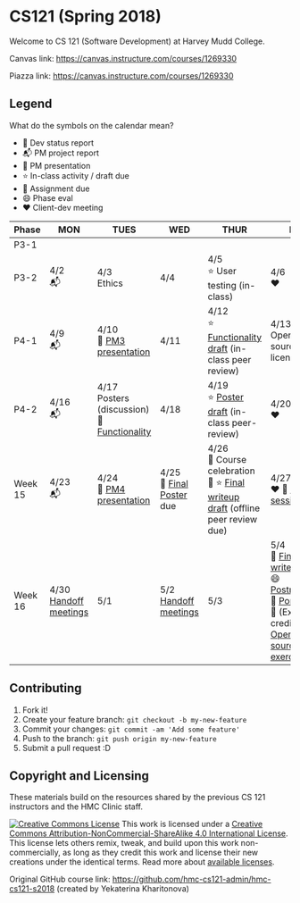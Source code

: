# CS121 (Spring 2018) 
Welcome to CS 121 (Software Development) at Harvey Mudd College.

Canvas link: https://canvas.instructure.com/courses/1269330

Piazza link: https://canvas.instructure.com/courses/1269330

## Legend
What do the symbols on the calendar mean?
* :gem: Dev status report
* :mailbox_with_mail: PM project report
* :speech_balloon: PM presentation
* :star: In-class activity / draft due
* :star2: Assignment due
* :smile: Phase eval
* :heart: Client-dev meeting

| Phase | MON | TUES | WED | THUR | FRI | SAT | SUN |
|---------|------------------------------|-----------------------------------------------------|-----------------------------|-----------------------------------------------------------|-------------------------------------|-----------|----------|
| P3-1 |  |  |  |  |  |  | 4/1<br> |
| P3-2 | 4/2<br> :mailbox_with_mail: | 4/3<br>Ethics | 4/4 <br> | 4/5<br>:star: User testing (in-class) | 4/6 <br>:heart: | 4/7 | 4/8<br> :gem: |
| P4-1 | 4/9<br> :mailbox_with_mail: | 4/10<br> :speech_balloon: [PM3 presentation](https://canvas.instructure.com/courses/1269330/assignments/7799468 "Canvas submission link") | 4/11 <br> | 4/12<br> :star: [Functionality draft](https://canvas.instructure.com/courses/1269330/assignments/7799435 "Canvas submission link") (in-class peer review) | 4/13 <br> Open source + licensing | 4/14<br> | 4/15<br>:gem:  |
| P4-2 | 4/16<br> :mailbox_with_mail: | 4/17 <br>  Posters (discussion) <br> :star2: [Functionality](https://canvas.instructure.com/courses/1269330/assignments/7799434) | 4/18 <br> | 4/19 <br> :star: [Poster draft](https://canvas.instructure.com/courses/1269330/assignments/7799448) (in-class peer-review) | 4/20 <br>:heart: | 4/21 <br> | 4/22<br> :gem: |
| Week 15 | 4/23<br> :mailbox_with_mail: | 4/24 <br>:speech_balloon: [PM4 presentation](https://canvas.instructure.com/courses/1269330/assignments/7799468 "Canvas submission link") | 4/25<br> :star2: [Final Poster](https://canvas.instructure.com/courses/1269330/assignments/7799447) due | 4/26 <br>:clap: Course celebration  :tada: :star: [Final writeup draft](https://canvas.instructure.com/courses/1269330/assignments/7799430) (offline peer review due) | 4/27 <br> :heart: :speech_balloon: [Poster session](https://canvas.instructure.com/courses/1269330/assignments/7799449) | 4/28 :star2: [Final README for handoff meeting](https://canvas.instructure.com/courses/1269330/assignments/7799436) <br> | 4/29<br> :gem: (all) |
| Week 16 | 4/30<br> [Handoff meetings](https://docs.google.com/document/d/105r_IqQmWwYpH9SGKbUMFfDAOab8cTda6cViLsz9cXE) | 5/1<br> | 5/2<br> [Handoff meetings](https://docs.google.com/document/d/105r_IqQmWwYpH9SGKbUMFfDAOab8cTda6cViLsz9cXE) |  5/3<br> | 5/4<br> :star2: [Final writeup](https://canvas.instructure.com/courses/1269330/assignments/7799431) <br> :smile: [Postmortem](https://canvas.instructure.com/courses/1269330/assignments/7799433) <br> :star2: [Portfolio](https://canvas.instructure.com/courses/1269330/assignments/7799426) <br> :star2: (Extra credit) [Open source exercise](https://canvas.instructure.com/courses/1269330/assignments/8318209) | 5/5<br> | 5/6<br> |


## Contributing

1. Fork it!
2. Create your feature branch: `git checkout -b my-new-feature`
3. Commit your changes: `git commit -am 'Add some feature'`
4. Push to the branch: `git push origin my-new-feature`
5. Submit a pull request :D


## Copyright and Licensing 
These materials build on the resources shared by the previous CS 121 instructors and the HMC Clinic staff.

<a rel="license" href="http://creativecommons.org/licenses/by-nc-sa/4.0/"><img alt="Creative Commons License" style="border-width:0" src="https://i.creativecommons.org/l/by-nc-sa/4.0/88x31.png" /></a> This work is licensed under a <a rel="license" href="http://creativecommons.org/licenses/by-nc-sa/4.0/">Creative Commons Attribution-NonCommercial-ShareAlike 4.0 International License</a>.
This license lets others remix, tweak, and build upon this work non-commercially, as long as they credit this work and license their new creations under the identical terms. Read more about <a href="https://creativecommons.org/licenses/">available licenses</a>.

Original GitHub course link: https://github.com/hmc-cs121-admin/hmc-cs121-s2018 (created by Yekaterina Kharitonova)
